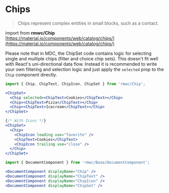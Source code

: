 # Chips

> Chips represent complex entities in small blocks, such as a contact.

import from **rmwc/Chip**  
[https://material.io/components/web/catalog/chips/](https://material.io/components/web/catalog/chips/)

Please note that in MDC, the ChipSet code contains logic for selecting single and multiple chips (filter and choice chip sets). This doesn't fit well with React's uni-directional data flow. Instead it is recommended to write your own filtering and selection logic and just apply the `selected` prop to the `Chip` component directly.

```jsx render
import { Chip, ChipText, ChipIcon, ChipSet } from 'rmwc/Chip';

<ChipSet>
  <Chip selected><ChipText>Cookies</ChipText></Chip>
  <Chip><ChipText>Pizza</ChipText></Chip>
  <Chip><ChipText>Icecream</ChipText></Chip>
</ChipSet>

{/* With Icons */}
<ChipSet>
  <Chip>
    <ChipIcon leading use="favorite" />
    <ChipText>Cookies</ChipText>
    <ChipIcon trailing use="close" />
  </Chip>
</ChipSet>
```

```jsx renderOnly
import { DocumentComponent } from 'rmwc/Base/DocumentComponent';

<DocumentComponent displayName="Chip" />
<DocumentComponent displayName="ChipText" />
<DocumentComponent displayName="ChipIcon" />
<DocumentComponent displayName="ChipSet" />
```
